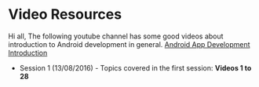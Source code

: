 # Video Resources

Hi all, The following youtube channel has some good videos about introduction to Android development in general.
[Android App Development Introduction](https://www.youtube.com/playlist?list=PLHs_NFdr_LaHmEh7hV-wPyS-gKnAVPzBU)

- Session 1 (13/08/2016) - Topics covered in the first session: **Videos 1 to 28**